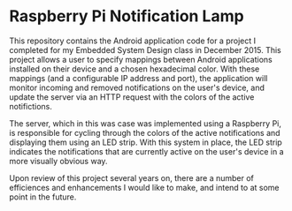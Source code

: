 # Raspberry Pi Notification Lamp
This repository contains the Android application code for a project I completed for my Embedded System Design class in December 2015. This project allows a user to specify mappings between Android applications installed on their device and a chosen hexadecimal color. With these mappings (and a configurable IP address and port), the application will monitor incoming and removed notifications on the user's device, and update the server via an HTTP request with the colors of the active notifictions.

The server, which in this was case was implemented using a Raspberry Pi, is responsible for cycling through the colors of the active notifications and displaying them using an LED strip. With this system in place, the LED strip indicates the notifications that are currently active on the user's device in a more visually obvious way.

Upon review of this project several years on, there are a number of efficiences and enhancements I would like to make, and intend to at some point in the future.

